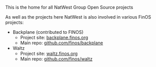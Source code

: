 This is the home for all NatWest Group Open Source projects

As well as the projects here NatWest is also involved in various FinOS projects:

* Backplane (contributed to FINOS)
    * Project site: [backplane.finos.org](https://backplane.finos.org/)
    * Main repo: [github.com/finos/backplane](https://github.com/finos/backplane)
* Waltz
    * Project site: [waltz.finos.org](https://waltz.finos.org/)
    * Main repo: [github.com/finos/waltz](https://github.com/finos/waltz)

